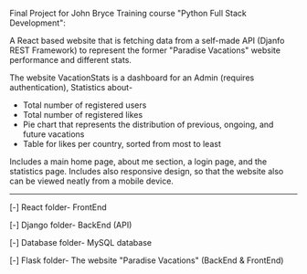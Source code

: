 Final Project for John Bryce Training course "Python Full Stack Development":

A React based website that is fetching data from a self-made API (Djanfo REST Framework)
to represent the former "Paradise Vacations" website performance and different stats.

The website VacationStats is a dashboard for an Admin (requires authentication),
Statistics about-
* Total number of registered users
* Total number of registered likes
* Pie chart that represents the distribution of previous, ongoing, and future vacations
* Table for likes per country, sorted from most to least

Includes a main home page, about me section, a login page, and the statistics page.
Includes also responsive design, so that the website also can be viewed neatly from a mobile device.

-----------------------------------------------------------------------------------------------------

[-] React folder- FrontEnd

[-] Django folder- BackEnd (API)

[-] Database folder- MySQL database

[-] Flask folder- The website "Paradise Vacations" (BackEnd & FrontEnd)
